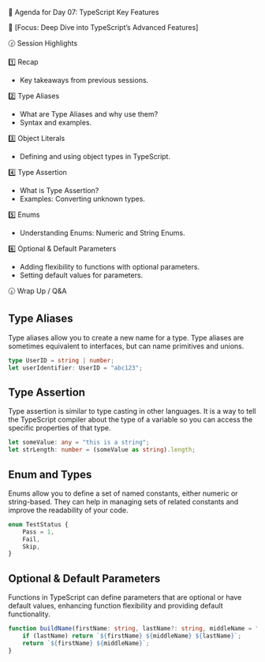 📑 Agenda for Day 07: TypeScript Key Features 
 
🎯 [Focus: Deep Dive into TypeScript’s Advanced Features]  

🕝 Session Highlights  

1️⃣ Recap  
* Key takeaways from previous sessions.  

2️⃣ Type Aliases  
* What are Type Aliases and why use them?  
* Syntax and examples.   

3️⃣ Object Literals  
* Defining and using object types in TypeScript.  

4️⃣ Type Assertion  
* What is Type Assertion?  
* Examples: Converting unknown types.  

5️⃣ Enums  
* Understanding Enums: Numeric and String Enums.  

6️⃣ Optional & Default Parameters  
* Adding flexibility to functions with optional parameters.  
* Setting default values for parameters.  

🕡 Wrap Up / Q&A  

## Type Aliases

Type aliases allow you to create a new name for a type. Type aliases are sometimes equivalent to interfaces, but can name primitives and unions.
```typescript
type UserID = string | number;
let userIdentifier: UserID = "abc123";
```

## Type Assertion

Type assertion is similar to type casting in other languages. It is a way to tell the TypeScript compiler about the type of a variable so you can access the specific properties of that type.

```typescript
let someValue: any = "this is a string";
let strLength: number = (someValue as string).length;
```

## Enum and Types

Enums allow you to define a set of named constants, either numeric or string-based. They can help in managing sets of related constants and improve the readability of your code.

```typescript
enum TestStatus {
    Pass = 1,
    Fail,
    Skip,
}
```

## Optional & Default Parameters

Functions in TypeScript can define parameters that are optional or have default values, enhancing function flexibility and providing default functionality.

```typescript
function buildName(firstName: string, lastName?: string, middleName = "Smith") {
    if (lastName) return `${firstName} ${middleName} ${lastName}`;
    return `${firstName} ${middleName}`;
}
```
